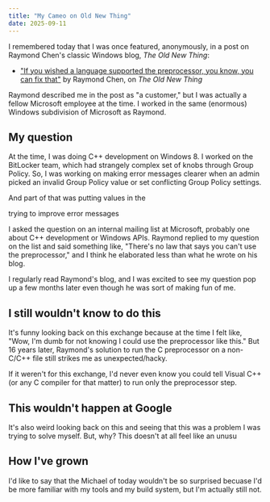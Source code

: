 ```yaml
---
title: "My Cameo on Old New Thing"
date: 2025-09-11
---
```


I remembered today that I was once featured, anonymously, in a post on Raymond Chen's classic Windows blog, _The Old New Thing_:

- ["If you wished a language supported the preprocessor, you know, you can fix that"](https://devblogs.microsoft.com/oldnewthing/20090724-00/?p=17373) by Raymond Chen, on _The Old New Thing_

Raymond described me in the post as "a customer," but I was actually a fellow Microsoft employee at the time. I worked in the same (enormous) Windows subdivision of Microsoft as Raymond.

## My question

At the time, I was doing C++ development on Windows 8. I worked on the BitLocker team, which had strangely complex set of knobs through Group Policy. So, I was working on making error messages clearer when an admin picked an invalid Group Policy value or set conflicting Group Policy settings.

And part of that was putting values in the

trying to improve error messages

I asked the question on an internal mailing list at Microsoft, probably one about C++ development or Windows APIs. Raymond replied to my question on the list and said something like, "There's no law that says you can't use the preprocessor," and I think he elaborated less than what he wrote on his blog.

I regularly read Raymond's blog, and I was excited to see my question pop up a few months later even though he was sort of making fun of me.

## I still wouldn't know to do this

It's funny looking back on this exchange because at the time I felt like, "Wow, I'm dumb for not knowing I could use the preprocessor like this." But 16 years later, Raymond's solution to run the C preprocessor on a non-C/C++ file still strikes me as unexpected/hacky.

If it weren't for this exchange, I'd never even know you could tell Visual C++ (or any C compiler for that matter) to run only the preprocessor step.

## This wouldn't happen at Google

It's also weird looking back on this and seeing that this was a problem I was trying to solve myself. But, why? This doesn't at all feel like an unusu

## How I've grown

I'd like to say that the Michael of today wouldn't be so surprised becuase I'd be more familiar with my tools and my build system, but I'm actually still not.
